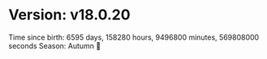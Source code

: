 # Version: v18.0.20
Time since birth: 6595 days, 158280 hours, 9496800 minutes, 569808000 seconds
Season: Autumn 🍁
